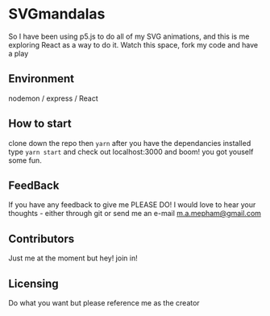 # SVGmandalas

So I have been using p5.js to do all of my SVG animations, and this is me exploring React as a way to do it. Watch this space, fork my code and have a play

## Environment
nodemon / express / React

## How to start
clone down the repo then ```yarn``` after you have the dependancies installed type ```yarn start``` and check out localhost:3000 and boom! you got youself some fun.

## FeedBack
If you have any feedback to give me PLEASE DO! I would love to hear your thoughts - either through git or send me an e-mail m.a.mepham@gmail.com

## Contributors
Just me at the moment but hey! join in!

## Licensing
Do what you want but please reference me as the creator
